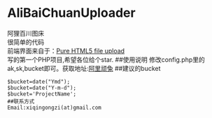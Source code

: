 # AliBaiChuanUploader
阿狸百川图床</br>
很简单的代码</br>
前端界面来自于：[Pure HTML5 file upload](http://www.oschina.net/question/12_33978)</br>
写的第一个PHP项目,希望各位给个star.
##使用说明
修改config.php里的ak,sk,bucket即可。获取地址:[阿里顽兔](http://wantu.taobao.com/mediauser/index.htm)
##建议的bucket
```
$bucket=date("Ymd");
$bucket=date("Y-m-d");
$bucket='ProjectName';
##联系方式
Email:xiqingongzi(at)gmail.com
